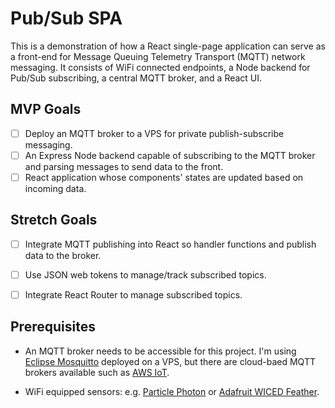 # Pub/Sub SPA
This is a demonstration of how a React single-page application can serve as a front-end for Message Queuing Telemetry Transport (MQTT) network messaging. It consists of WiFi connected endpoints, a Node backend for Pub/Sub subscribing, a central MQTT broker, and a React UI.

## MVP Goals
- [ ] Deploy an MQTT broker to a VPS for private publish-subscribe messaging.
- [ ] An Express Node backend capable of subscribing to the MQTT broker and parsing messages to send data to the front.
- [ ] React application whose components' states are updated based on incoming data.

## Stretch Goals
- [ ] Integrate MQTT publishing into React so handler functions and publish data to the broker.
- [ ] Use JSON web tokens to manage/track subscribed topics.
- [ ] Integrate React Router to manage subscribed topics.


## Prerequisites
* An MQTT broker needs to be accessible for this project. I'm using [Eclipse Mosquitto](https://mosquitto.org/) deployed on a VPS, but there are cloud-baed MQTT brokers available such as [AWS IoT](https://docs.aws.amazon.com/iot/latest/developerguide/what-is-aws-iot.html).

* WiFi equipped sensors: e.g. [Particle Photon](https://www.particle.io/products/hardware/photon-wifi/) or [Adafruit WICED Feather](https://www.adafruit.com/product/3056).
